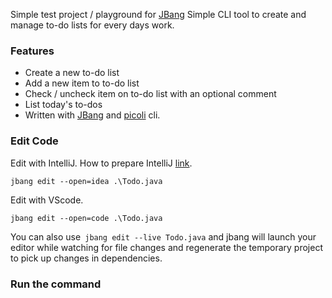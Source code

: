 Simple test project / playground for [JBang](https://github.com/jbangdev/jbang)
Simple CLI tool to create and manage to-do lists for every days work.

### Features

- Create a new to-do list
- Add a new item to to-do list
- Check / uncheck item on to-do list with an optional comment
- List today's to-dos
- Written with [JBang](https://github.com/jbangdev/jbang) and [picoli](http://picocli.info/) cli.

### Edit Code

Edit with IntelliJ. How to prepare IntelliJ [link](https://www.jetbrains.com/help/idea/working-with-the-ide-features-from-command-line.html#arguments).

`jbang edit --open=idea .\Todo.java`

Edit with VScode. 

`jbang edit --open=code .\Todo.java`

You can also use` jbang edit --live Todo.java` and jbang will launch your editor while watching for file changes and regenerate the temporary project to pick up changes in dependencies.

### Run the command

